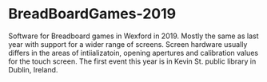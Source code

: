 # BreadBoardGames-2019
Software for Breadboard games in Wexford in 2019.  Mostly the same as last year with support for a wider 
range of screens.  Screen hardware usually differs in the areas of intiializatoin, opening apertures
and calibration values for the touch screen.
The first event this year is in Kevin St. public library in Dublin, Ireland.

